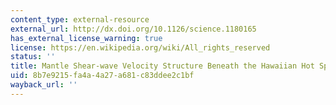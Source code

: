 ```yaml
---
content_type: external-resource
external_url: http://dx.doi.org/10.1126/science.1180165
has_external_license_warning: true
license: https://en.wikipedia.org/wiki/All_rights_reserved
status: ''
title: Mantle Shear-wave Velocity Structure Beneath the Hawaiian Hot Spot
uid: 8b7e9215-fa4a-4a27-a681-c83ddee2c1bf
wayback_url: ''
---
```

